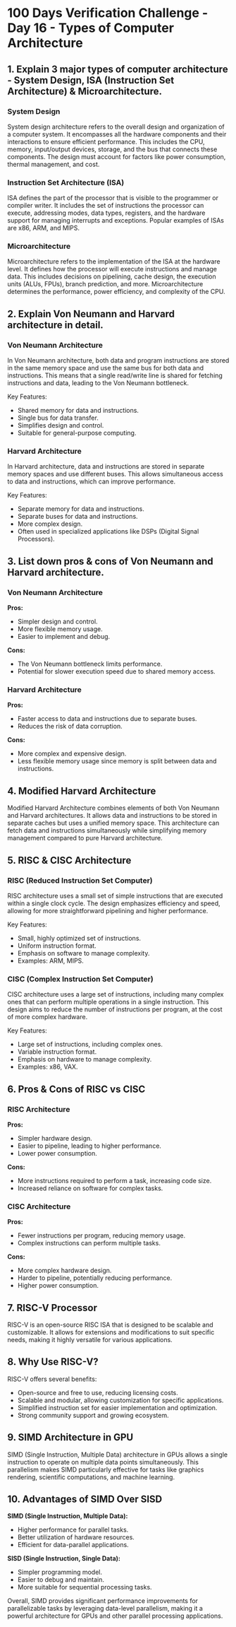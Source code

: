 # 100 Days Verification Challenge - Day 16 - Types of Computer Architecture

## 1. Explain 3 major types of computer architecture - System Design, ISA (Instruction Set Architecture) & Microarchitecture.

### System Design
System design architecture refers to the overall design and organization of a computer system. It encompasses all the hardware components and their interactions to ensure efficient performance. This includes the CPU, memory, input/output devices, storage, and the bus that connects these components. The design must account for factors like power consumption, thermal management, and cost.

### Instruction Set Architecture (ISA)
ISA defines the part of the processor that is visible to the programmer or compiler writer. It includes the set of instructions the processor can execute, addressing modes, data types, registers, and the hardware support for managing interrupts and exceptions. Popular examples of ISAs are x86, ARM, and MIPS.

### Microarchitecture
Microarchitecture refers to the implementation of the ISA at the hardware level. It defines how the processor will execute instructions and manage data. This includes decisions on pipelining, cache design, the execution units (ALUs, FPUs), branch prediction, and more. Microarchitecture determines the performance, power efficiency, and complexity of the CPU.

## 2. Explain Von Neumann and Harvard architecture in detail.

### Von Neumann Architecture
In Von Neumann architecture, both data and program instructions are stored in the same memory space and use the same bus for both data and instructions. This means that a single read/write line is shared for fetching instructions and data, leading to the Von Neumann bottleneck.

Key Features:
- Shared memory for data and instructions.
- Single bus for data transfer.
- Simplifies design and control.
- Suitable for general-purpose computing.

### Harvard Architecture
In Harvard architecture, data and instructions are stored in separate memory spaces and use different buses. This allows simultaneous access to data and instructions, which can improve performance.

Key Features:
- Separate memory for data and instructions.
- Separate buses for data and instructions.
- More complex design.
- Often used in specialized applications like DSPs (Digital Signal Processors).

## 3. List down pros & cons of Von Neumann and Harvard architecture.

### Von Neumann Architecture
**Pros:**
- Simpler design and control.
- More flexible memory usage.
- Easier to implement and debug.

**Cons:**
- The Von Neumann bottleneck limits performance.
- Potential for slower execution speed due to shared memory access.

### Harvard Architecture
**Pros:**
- Faster access to data and instructions due to separate buses.
- Reduces the risk of data corruption.

**Cons:**
- More complex and expensive design.
- Less flexible memory usage since memory is split between data and instructions.

## 4. Modified Harvard Architecture

Modified Harvard Architecture combines elements of both Von Neumann and Harvard architectures. It allows data and instructions to be stored in separate caches but uses a unified memory space. This architecture can fetch data and instructions simultaneously while simplifying memory management compared to pure Harvard architecture.

## 5. RISC & CISC Architecture

### RISC (Reduced Instruction Set Computer)
RISC architecture uses a small set of simple instructions that are executed within a single clock cycle. The design emphasizes efficiency and speed, allowing for more straightforward pipelining and higher performance.

Key Features:
- Small, highly optimized set of instructions.
- Uniform instruction format.
- Emphasis on software to manage complexity.
- Examples: ARM, MIPS.

### CISC (Complex Instruction Set Computer)
CISC architecture uses a large set of instructions, including many complex ones that can perform multiple operations in a single instruction. This design aims to reduce the number of instructions per program, at the cost of more complex hardware.

Key Features:
- Large set of instructions, including complex ones.
- Variable instruction format.
- Emphasis on hardware to manage complexity.
- Examples: x86, VAX.

## 6. Pros & Cons of RISC vs CISC

### RISC Architecture
**Pros:**
- Simpler hardware design.
- Easier to pipeline, leading to higher performance.
- Lower power consumption.

**Cons:**
- More instructions required to perform a task, increasing code size.
- Increased reliance on software for complex tasks.

### CISC Architecture
**Pros:**
- Fewer instructions per program, reducing memory usage.
- Complex instructions can perform multiple tasks.

**Cons:**
- More complex hardware design.
- Harder to pipeline, potentially reducing performance.
- Higher power consumption.

## 7. RISC-V Processor

RISC-V is an open-source RISC ISA that is designed to be scalable and customizable. It allows for extensions and modifications to suit specific needs, making it highly versatile for various applications.

## 8. Why Use RISC-V?

RISC-V offers several benefits:
- Open-source and free to use, reducing licensing costs.
- Scalable and modular, allowing customization for specific applications.
- Simplified instruction set for easier implementation and optimization.
- Strong community support and growing ecosystem.

## 9. SIMD Architecture in GPU

SIMD (Single Instruction, Multiple Data) architecture in GPUs allows a single instruction to operate on multiple data points simultaneously. This parallelism makes SIMD particularly effective for tasks like graphics rendering, scientific computations, and machine learning.

## 10. Advantages of SIMD Over SISD

**SIMD (Single Instruction, Multiple Data):**
- Higher performance for parallel tasks.
- Better utilization of hardware resources.
- Efficient for data-parallel applications.

**SISD (Single Instruction, Single Data):**
- Simpler programming model.
- Easier to debug and maintain.
- More suitable for sequential processing tasks.

Overall, SIMD provides significant performance improvements for parallelizable tasks by leveraging data-level parallelism, making it a powerful architecture for GPUs and other parallel processing applications.
